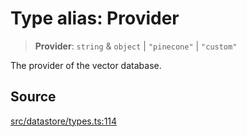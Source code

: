 # Type alias: Provider

> **Provider**: `string` & `object` \| `"pinecone"` \| `"custom"`

The provider of the vector database.

## Source

[src/datastore/types.ts:114](https://github.com/dexaai/llm-tools/blob/5a38bb8/src/datastore/types.ts#L114)
